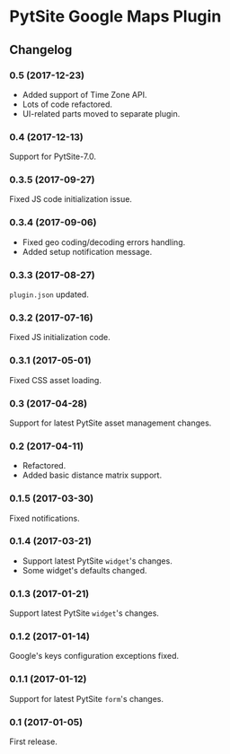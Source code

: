 # PytSite Google Maps Plugin


## Changelog


### 0.5 (2017-12-23)

- Added support of Time Zone API.
- Lots of code refactored.
- UI-related parts moved to separate plugin.


### 0.4 (2017-12-13)

Support for PytSite-7.0.


### 0.3.5 (2017-09-27)

Fixed JS code initialization issue.


### 0.3.4 (2017-09-06)

- Fixed geo coding/decoding errors handling.
- Added setup notification message.


### 0.3.3 (2017-08-27)

`plugin.json` updated.


### 0.3.2 (2017-07-16)

Fixed JS initialization code.


### 0.3.1 (2017-05-01)

Fixed CSS asset loading.


### 0.3 (2017-04-28)

Support for latest PytSite asset management changes.


### 0.2 (2017-04-11)

- Refactored.
- Added basic distance matrix support.


### 0.1.5 (2017-03-30)

Fixed notifications.


### 0.1.4 (2017-03-21)

- Support latest PytSite `widget`'s changes.
- Some widget's defaults changed.


### 0.1.3 (2017-01-21)

Support latest PytSite `widget`'s changes.


### 0.1.2 (2017-01-14)

Google's keys configuration exceptions fixed.


### 0.1.1 (2017-01-12)

Support for latest PytSite `form`'s changes.


### 0.1 (2017-01-05)

First release.
